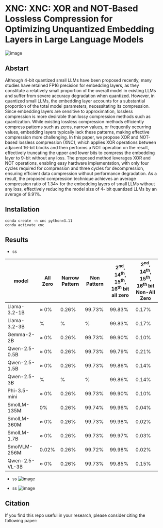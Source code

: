 # XNC: XNC: XOR and NOT-Based Lossless Compression for Optimizing Unquantized Embedding Layers in Large Language Models
![image](https://github.com/user-attachments/assets/bb39dda5-b5c8-4192-a740-936a5417ab63)

## Abstart
Although 4-bit quantized small LLMs have been proposed recently, many studies have retained FP16 precision for embedding layers, as they constitute a relatively small proportion of the overall model in existing LLMs and suffer from severe accuracy degradation when quantized. However, in quantized small LLMs, the embedding layer accounts for a substantial proportion of the total model parameters, necessitating its compression. Since embedding layers are sensitive to approximation, lossless compression is more desirable than lossy compression methods such as quantization. While existing lossless compression methods efficiently compress patterns such as zeros, narrow values, or frequently occurring values, embedding layers typically lack these patterns, making effective compression more challenging. In this paper, we propose XOR and NOT-based lossless compression (XNC), which applies XOR operations between adjacent 16-bit blocks and then performs a NOT operation on the result, effectively truncating the upper and lower bits to compress the embedding layer to 9-bit without any loss. The proposed method leverages XOR and NOT operations, enabling easy hardware implementation, with only four cycles required for compression and three cycles for decompression, ensuring efficient data compression without performance degradation. As a result, the proposed compression technique achieves an average compression ratio of 1.34× for the embedding layers of small LLMs without any loss, effectively reducing the model size of 4- bit quantized LLMs by an average of 9.91%.

## Installation
```
conda create -n xnc python=3.11
conda activate xnc
```

## Results
- ss

|model|All Zero|Narrow Pattern|Non Pattern|2<sup>nd</sup>, 14<sup>th</sup>, 15<sup>th</sup>, <br> 16<sup>th</sup> bit all zero|2<sup>nd</sup>, 14<sup>th</sup>, 15<sup>th</sup>,  <br> 16<sup>th</sup> bit Non-All Zero|
|----------------|---|---|---|---|---|
|Llama-3.2-1B|≈ 0%|0.26%|99.73%|99.83%|0.17%|
|Llama-3.2-3B|%|%|%|99.83%|0.17%|
|Gemma-2-2B|≈ 0%|0.26%|99.73%|99.90%|0.10%|
|Qwen-2.5-0.5B|≈ 0%|0.26%|99.73%|99.79%|0.21%|
|Qwen-2.5-1.5B|≈ 0%|0.26%|99.73%|99.86%|0.14%|
|Qwen-2.5-3B|%|%|%|99.86%|0.14%|
|Phi-3.5-mini|≈ 0%|0.26%|99.73%|99.90%|0.10%|
|SmolLM-135M|0%|0.26%|99.74%|99.96%|0.04%|
|SmolLM-360M|≈ 0%|0.26%|99.73%|99.98%|0.02%|
|SmolLM-1.7B|≈ 0%|0.26%|99.73%|99.97%|0.03%|
|SmolVLM-256M|0.02%|0.26%|99.72%|99.98%|0.02%|
|Qwen-2.5-VL-3B|≈ 0%|0.26%|99.73%|99.85%|0.15%|

- ss
![image](https://github.com/user-attachments/assets/b5ed038e-b184-424a-bf31-fca4d0ef6466)

- ss
![image](https://github.com/user-attachments/assets/099e8af7-6c1d-41ab-b2a3-d3f555c772bb)


## Citation
If you find this repo useful in your research, please consider citing the following paper:
```

```

